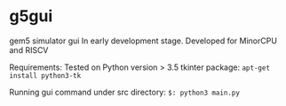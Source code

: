 # g5gui
gem5 simulator gui
In early development stage. 
Developed for MinorCPU and RISCV

Requirements: 
Tested on Python version > 3.5 
tkinter package: ```apt-get install python3-tk```

Running gui command under src directory: ```$: python3 main.py``` 
